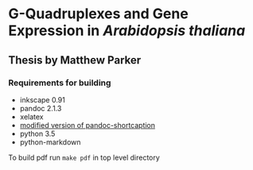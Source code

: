 # G-Quadruplexes and Gene Expression in *Arabidopsis thaliana*

## Thesis by Matthew Parker

### Requirements for building

* inkscape 0.91
* pandoc 2.1.3
* xelatex
* [modified version of pandoc-shortcaption](https://www.github.com/mparker2/pandoc-shortcaption)
* python 3.5
* python-markdown

To build pdf run `make pdf` in top level directory
